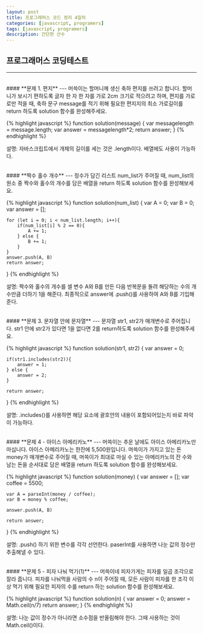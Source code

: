 ```yaml
---
layout: post
title: 프로그래머스 코드 정리 4일차
categories: [javascript, programers]
tags: [javascript, programers]
description: 간단한 산수
---
```


## 프로그래머스 코딩테스트
---

<br />
#### **문제 1. 편지** 
---
머쓱이는 할머니께 생신 축하 편지를 쓰려고 합니다. 할머니가 보시기 편하도록 글자 한 자 한 자를 가로 2cm 크기로 적으려고 하며, 편지를 가로로만 적을 때, 축하 문구 message를 적기 위해 필요한 편지지의 최소 가로길이를 return 하도록 solution 함수를 완성해주세요.

{% highlight javascript %}
function solution(message) {
    var messagelength = message.length;
    var answer = messagelength*2;
    return answer;
}
{% endhighlight %}

설명: 자바스크립트에서 개체의 길이를 세는 것은 .length이다. 배열에도 사용이 가능하다.

<br />
#### **짝수 홀수 개수** 
---
정수가 담긴 리스트 num_list가 주어질 때, num_list의 원소 중 짝수와 홀수의 개수를 담은 배열을 return 하도록 solution 함수를 완성해보세요.

{% highlight javascript %}
function solution(num_list) {
    var A = 0;
    var B = 0;
    var answer = [];
    
    for (let i = 0; i < num_list.length; i++){
        if(num_list[i] % 2 == 0){
            A += 1;
        } else {
            B += 1;
        }
    } 
    answer.push(A, B)
    return answer;
}
{% endhighlight %}

설명: 짝수와 홀수의 개수를 셀 변수 A와 B를 만든 다음 반복문을 돌려 해당하는 수의 개수만큼 더하기 1을 해준다. 최종적으로 answer에 .push()를 사용하여 A와 B를 기입해준다.

<br />
#### **문제 3. 문자열 안에 문자열** 
---
문자열 str1, str2가 매개변수로 주어집니다. str1 안에 str2가 있다면 1을 없다면 2를 return하도록 solution 함수를 완성해주세요.

{% highlight javascript %}
function solution(str1, str2) {
    var answer = 0;

    if(str1.includes(str2)){
        answer = 1;
    } else {
        answer = 2;
    }
    
    return answer;
}
{% endhighlight %}

설명: .includes()를 사용하면 해당 요소에 괄호안의 내용이 포함되어있는지 바로 파악이 가능하다.

<br />
#### **문제 4 - 아이스 아메리카노** 
---
머쓱이는 추운 날에도 아이스 아메리카노만 마십니다. 아이스 아메리카노는 한잔에 5,500원입니다. 머쓱이가 가지고 있는 돈 money가 매개변수로 주어질 때, 머쓱이가 최대로 마실 수 있는 아메리카노의 잔 수와 남는 돈을 순서대로 담은 배열을 return 하도록 solution 함수를 완성해보세요.

{% highlight javascript %}
function solution(money) {
    var answer = [];
    var coffee = 5500;
    
    var A = parseInt(money / coffee); 
    var B = money % coffee;
    
    answer.push(A, B)
        
    return answer;
}
{% endhighlight %}

설명: .push() 하기 위한 변수를 각각 선언한다. paserInt를 사용하면 나눈 값의 정수만 추출해낼 수 있다. 

<br />
#### **문제 5 - 피자 나눠 먹기(1)** 
---
머쓱이네 피자가게는 피자를 일곱 조각으로 잘라 줍니다. 피자를 나눠먹을 사람의 수 n이 주어질 때, 모든 사람이 피자를 한 조각 이상 먹기 위해 필요한 피자의 수를 return 하는 solution 함수를 완성해보세요.

{% highlight javascript %}
function solution(n) {
    var answer = 0;
    answer = Math.ceil(n/7)
    return answer;
}
{% endhighlight %}

설명: 나눈 값이 정수가 아니라면 소수점을 반올림해야 한다. 그때 사용하는 것이 Math.ceil()이다. 
